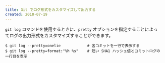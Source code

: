 ```yaml
---
title: Git でログ形式をカスタマイズして出力する
created: 2010-07-19
---
```


`git log` コマンドを使用するときに、`pretty` オプションを指定することによってログの出力形式をカスタマイズすることができます。

```
$ git log --pretty=onelie            # 各コミットを一行で表示する
$ git log --pretty=format:"%h %s"    # 短い SHA1 ハッシュ値とコミットログの一行目を表示
```

